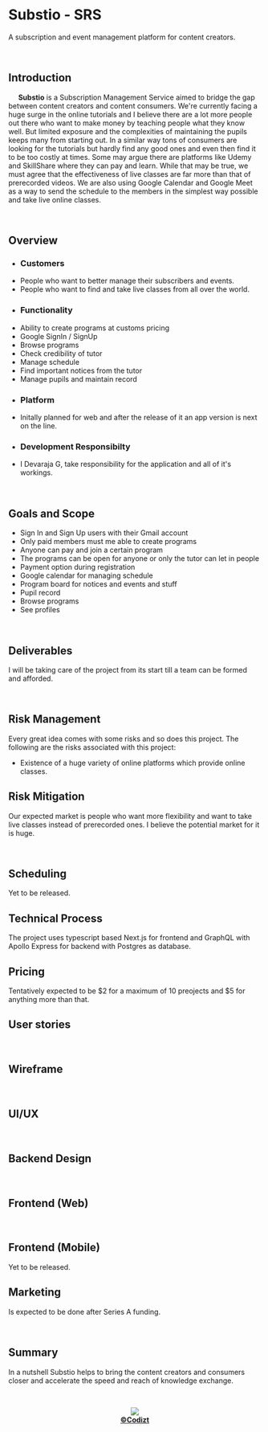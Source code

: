 # **Substio** - SRS
A subscription and event management platform for content creators.

<br/> 

## Introduction
&nbsp;&nbsp;&nbsp;&nbsp; **Substio** is a Subscription Management Service aimed to bridge the gap between content creators and content consumers. We're currently facing a huge surge in the online tutorials and I believe there are a lot more people out there who want to make money by teaching people what they know well. But limited exposure and the complexities of maintaining the pupils keeps many from starting out. In a similar way tons of consumers are looking for the tutorials but hardly find any good ones and even then find it to be too costly at times. Some may argue there are platforms like Udemy and SkillShare where they can pay and learn. While that may be true, we must agree that the effectiveness of live classes are far more than that of prerecorded videos. We are also using Google Calendar and Google Meet as a way to send the schedule to the members in the simplest way possible and take live online classes.

<br/> 

## Overview

- ### Customers
 - People who want to better manage their subscribers and events. 
 - People who want to find and take live classes from all over the world.
- ### Functionality
 - Ability to create programs at customs pricing
 - Google SignIn / SignUp
 - Browse programs
 - Check credibility of tutor
 - Manage schedule
 - Find important notices from the tutor
 - Manage pupils and maintain record
- ### Platform
 - Initally planned for web and after the release of it an app version is next on the line.
- ### Development Responsibilty
 - I Devaraja G, take responsibility for the application and all of it's workings. 

<br/> 

## Goals and Scope
- Sign In and Sign Up users with their Gmail account
- Only paid members must me able to create programs
- Anyone can pay and join a certain program
- The programs can be open for anyone or only the tutor can let in people
- Payment option during registration
- Google calendar for managing schedule
- Program board for notices and events and stuff
- Pupil record
- Browse programs
- See profiles

<br/> 

## Deliverables
I will be taking care of the project from its start till a team can be formed and afforded.

<br/> 

## Risk Management
Every great idea comes with some risks and so does this project. The following are the risks associated with this project:
- Existence of a huge variety of online platforms which provide online classes.

## Risk Mitigation
Our expected market is people who want more flexibility and want to take live classes instead of prerecorded ones. I believe the potential market for it is huge.


<br/> 

## Scheduling
Yet to be released.
<br/> 

## Technical Process
The project uses typescript based Next.js for frontend and GraphQL with Apollo Express for backend with Postgres as database.
<br/> 


## Pricing
Tentatively expected to be $2 for a maximum of 10 preojects and $5 for anything more than that.
<br/> 

## User stories

<br/> 

## Wireframe

<br/> 

## UI/UX

<br/> 

## Backend Design

<br/> 

## Frontend (Web)

<br/> 

## Frontend (Mobile)
Yet to be released.
<br/> 

## Marketing
Is expected to be done after Series A funding.

<br/> 

## Summary
In a nutshell Substio helps to bring the content creators and consumers closer and accelerate the speed and reach of knowledge exchange.

<br/> 
<p align="center"><img src="https://forthebadge.com/images/badges/built-with-love.svg"/><br/><a href="htpps://github.com/codizt"><b>©Codizt</b></a></p>
